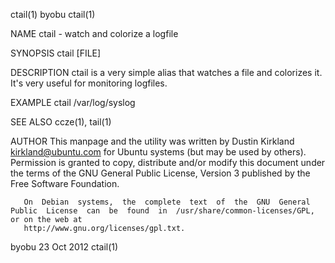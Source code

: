 ctail(1)								     byobu								      ctail(1)

NAME
       ctail - watch and colorize a logfile

SYNOPSIS
       ctail [FILE]

DESCRIPTION
       ctail is a very simple alias that watches a file and colorizes it.  It's very useful for monitoring logfiles.

EXAMPLE
	ctail /var/log/syslog

SEE ALSO
       ccze(1), tail(1)

AUTHOR
       This  manpage  and  the	utility	 was  written  by Dustin Kirkland <kirkland@ubuntu.com> for Ubuntu systems (but may be used by others).	 Permission is
       granted to copy, distribute and/or modify this document under the terms of the GNU General Public License, Version 3 published  by  the	Free  Software
       Foundation.

       On  Debian  systems,  the  complete  text  of  the  GNU	General	 Public	 License  can  be  found  in  /usr/share/common-licenses/GPL, or on the web at
       http://www.gnu.org/licenses/gpl.txt.

byobu									  23 Oct 2012								      ctail(1)
